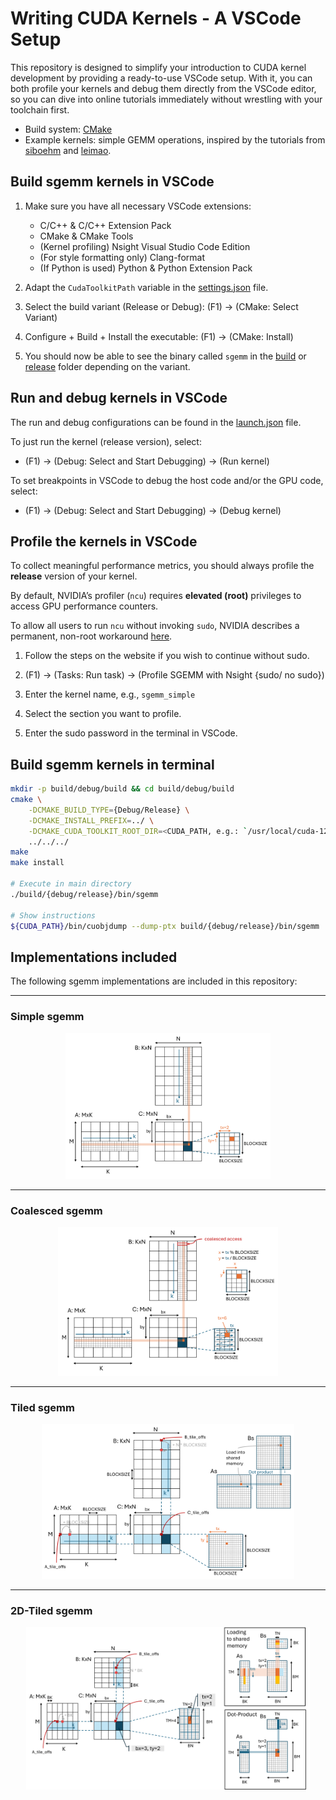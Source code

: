 # Writing CUDA Kernels - A VSCode Setup
This repository is designed to simplify your introduction to CUDA kernel development by providing a ready-to-use VSCode setup. With it, you can both profile your kernels and debug them directly from the VSCode editor, so you can dive into online tutorials immediately without wrestling with your toolchain first.
- Build system: [CMake](CMakeLists.txt)
- Example kernels: simple GEMM operations, inspired by the tutorials from [siboehm](https://siboehm.com/articles/22/CUDA-MMM) and [leimao](https://leimao.github.io/article/CUDA-Matrix-Multiplication-Optimization/).


## Build sgemm kernels in VSCode

1. Make sure you have all necessary VSCode extensions: 
    - C/C++ & C/C++ Extension Pack
    - CMake & CMake Tools
    - (Kernel profiling) Nsight Visual Studio Code Edition
    - (For style formatting only) Clang-format
    - (If Python is used) Python & Python Extension Pack

1. Adapt the `CudaToolkitPath` variable in the [settings.json](.vscode/settings.json) file.

1. Select the build variant (Release or Debug): (F1) -> (CMake: Select Variant)

1. Configure + Build + Install the executable: (F1) -> (CMake: Install)

1. You should now be able to see the binary called `sgemm` in the [build](build/debug/bin/sgemm) or [release](build/release/bin/sgemm) folder depending on the variant.


## Run and debug kernels in VSCode
The run and debug configurations can be found in the [launch.json](.vscode/launch.json) file.

To just run the kernel (release version), select:

- (F1) -> (Debug: Select and Start Debugging) -> (Run kernel)

To set breakpoints in VSCode to debug the host code and/or the GPU code, select:

- (F1) -> (Debug: Select and Start Debugging) -> (Debug kernel)


## Profile the kernels in VSCode
To collect meaningful performance metrics, you should always profile the **release** version of your kernel.

By default, NVIDIA’s profiler (`ncu`) requires **elevated (root)** privileges to access GPU performance counters.

To allow all users to run `ncu` without invoking `sudo`, NVIDIA describes a permanent, non-root workaround
[here](https://developer.nvidia.com/nvidia-development-tools-solutions-err_nvgpuctrperm-permission-issue-performance-counters).

1. Follow the steps on the website if you wish to continue without sudo.

1. (F1) -> (Tasks: Run task) -> (Profile SGEMM with Nsight {sudo/ no sudo})

1. Enter the kernel name, e.g., `sgemm_simple`

1. Select the section you want to profile.

1. Enter the sudo password in the terminal in VSCode.


## Build sgemm kernels in terminal
```bash
mkdir -p build/debug/build && cd build/debug/build
cmake \
    -DCMAKE_BUILD_TYPE={Debug/Release} \
    -DCMAKE_INSTALL_PREFIX=../ \
    -DCMAKE_CUDA_TOOLKIT_ROOT_DIR=<CUDA_PATH, e.g.: `/usr/local/cuda-12.4`> \
    ../../../
make
make install

# Execute in main directory
./build/{debug/release}/bin/sgemm

# Show instructions
${CUDA_PATH}/bin/cuobjdump --dump-ptx build/{debug/release}/bin/sgemm
```

## Implementations included
The following sgemm implementations are included in this repository:
____
### Simple sgemm
<p align="center">
  <img src="docs/simple_sgemm.png" width="65%"/>
</p>

____
### Coalesced sgemm
<p align="center">
  <img src="docs/coalesced_sgemm.png" width="70%"/>
</p>

____
### Tiled sgemm
<p align="center">
  <img src="docs/tiled_sgemm.png" width="80%"/>
</p>

____
### 2D-Tiled sgemm
<p align="center">
  <img src="docs/tiled_2d_sgemm.png" width="90%"/>
</p>
